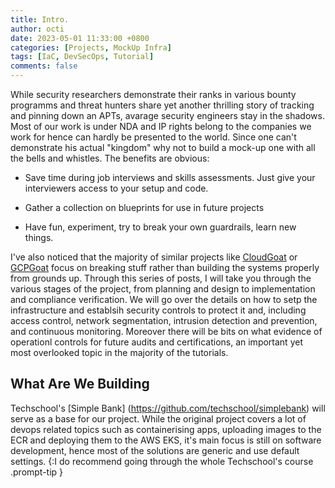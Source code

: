 ```yaml
---
title: Intro. 
author: octi
date: 2023-05-01 11:33:00 +0800
categories: [Projects, MockUp Infra]
tags: [IaC, DevSecOps, Tutorial]
comments: false
---
```


While security researchers demonstrate their ranks in various bounty programms and threat hunters share yet another thrilling story of tracking and pinning down an APTs, avarage security engineers stay in the shadows. Most of our work is under NDA and IP rights belong to the companies we work for hence can hardly be presented to the world. Since one can't demonstrate his actual "kingdom" why not to build a mock-up one with all the bells and whistles. The benefits are obvious:

- Save time during job interviews and skills assessments. Just give your interviewers access to your setup and code.

- Gather a collection on blueprints for use in future projects

- Have fun, experiment, try to break your own guardrails, learn new things.

I've also noticed that the majority of similar projects like [CloudGoat](https://github.com/RhinoSecurityLabs/cloudgoat) or [GCPGoat](https://github.com/ine-labs/GCPGoat) focus on breaking stuff rather than building the systems properly from grounds up. Through this series of posts, I will take you through the various stages of the project, from planning and design to implementation and compliance verification. We will go over the details on how to setp the infrastructure and establsih security controls to protect it and, including access control, network segmentation, intrusion detection and prevention, and continuous monitoring. Moreover there will be bits on what evidence of operationl controls for future audits and certifications, an important yet most overlooked topic in the majority of the tutorials.

## What Are We Building

Techschool's [Simple Bank] (https://github.com/techschool/simplebank) will serve as a base for our project. While the original project covers a lot of devops related topics such as containerising apps, uploading images to the ECR and deploying them to the AWS EKS, it's main focus is still on software development, hence most of the solutions are generic and use default settings.
{:I do recommend going through the whole Techschool's course .prompt-tip }
